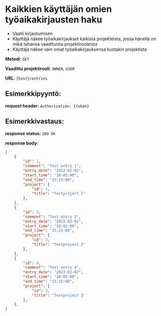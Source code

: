# Kaikkien käyttäjän omien työaikakirjausten haku

- Vaatii kirjautumisen
- Käyttäjä näkee työaikakirjaukset kaikista projekteista, jossa hänellä on mikä tahansa vaadituista projektirooleista
- Käyttäjä näkee vain omat työaikakirjauksensa kustakin projektista

**Metodi**: `GET`

**Vaadittu projektirooli**: `OWNER`, `USER`

**URL**: `{host}/entries`


## Esimerkkipyyntö:

**request header:** `Authorization: {token}`


## Esimerkkivastaus:

**response status:** `200 OK`

**response body:**

```json
[
    {
        "id": 1,
        "comment": "Test entry 1",
        "entry_date": "2022-02-02",
        "start_time": "10:05:00",
        "end_time": "15:15:00",
        "project": {
            "id": 1,
            "title": "Testproject 1"
        },
    },
    {
        "id": 3,
        "comment": "Test entry 3",
        "entry_date": "2022-02-02",
        "start_time": "10:05:00",
        "end_time": "15:15:00",
        "project": {
            "id": 3,
            "title": "Testproject 3"
        },
    },
    {
        "id": 4,
        "comment": "Test entry 4",
        "entry_date": "2022-02-02",
        "start_time": "10:05:00",
        "end_time": "15:15:00",
        "project": {
            "id": 3,
            "title": "Testproject 3"
        },
    },
]
  
    
  


